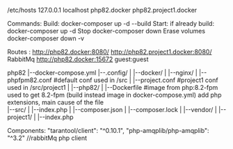 /etc/hosts
127.0.0.1   localhost php82.docker php82.project1.docker

Commands:
Build:
docker-composer up -d --build
Start:
if already build: docker-composer up -d
Stop
docker-composer down
Erase volumes
docker-composer down -v

Routes :
http://php82.docker:8080/
http://php82.project1.docker:8080/
RabbitMq http://php82.docker:15672 guest:guest

php82
  |--docker-compose.yml
  |--.config/
  |    |--docker/
  |         |--nginx/
  |              |--phpfpm82.conf #default conf used in /src
  |              |--project.conf  #project1 conf used in /src/project1
  |         |--php82/
  |              |--Dockerfile #image from php:8.2-fpm used to get 8.2-fpm (build instead image in docker-compose.yml) add php extensions, main cause of the file      
  |--src/
  |    |--index.php
  |    |--composer.json
  |    |--composer.lock
  |    |--vendor/
  |    |--project1/
  |         |--index.php


Components:
        "tarantool/client": "^0.10.1",
        "php-amqplib/php-amqplib": "^3.2" //rabbitMq php client

